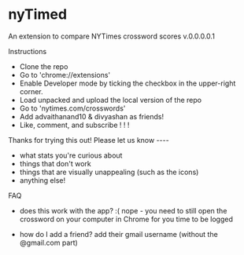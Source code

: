 # nyTimed
An extension to compare NYTimes crossword scores
v.0.0.0.0.1

Instructions 
- Clone the repo
- Go to 'chrome://extensions'
- Enable Developer mode by ticking the checkbox in the upper-right corner.
- Load unpacked and upload the local version of the repo
- Go to 'nytimes.com/crosswords' 
- Add advaithanand10 & divyashan as friends! 
- Like, comment, and subscribe ! ! !

Thanks for trying this out! Please let us know ----
- what stats you're curious about
- things that don't work
- things that are visually unappealing (such as the icons)
- anything else!



FAQ 
- does this work with the app? 
:( nope - you need to still open the crossword on your computer in Chrome for 
you time to be logged

- how do I add a friend? 
add their gmail username (without the @gmail.com part)
